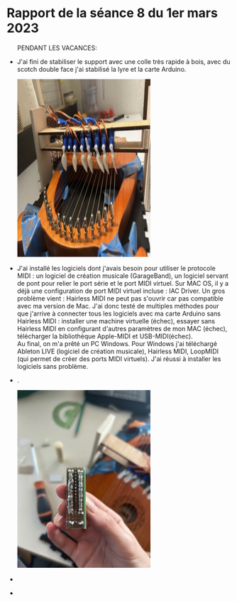 <h1>Rapport de la séance 8 du 1er mars 2023</h1>
<ul> <p>PENDANT LES VACANCES:</p>
  <li><p>J'ai fini de stabiliser le support avec une colle très rapide à bois, avec du scotch double face j'ai stabilisé la lyre et la carte Arduino. </p></li>
  <img src="/Documents/Images/support.jpg" alt="support" style="width:300px;height:400px;"/>
  <li><p>J'ai installé les logiciels dont j'avais besoin pour utiliser le protocole MIDI : un logiciel de création musicale (GarageBand), un logiciel servant de pont pour relier le port série et le port MIDI virtuel. Sur MAC OS,  il y a déjà une configuration de port MIDI virtuel incluse : IAC Driver. Un gros problème vient : Hairless MIDI ne peut pas s'ouvrir car pas compatible avec ma version de Mac. J'ai donc testé de multiples méthodes pour que j'arrive à connecter tous les logiciels avec ma carte Arduino sans Hairless MIDI : installer une machine virtuelle (échec), essayer sans Hairless MIDI en configurant d'autres paramètres de mon MAC (échec), télécharger la bibliothèque Apple-MIDI et USB-MIDI(échec). <br> Au final, on m'a prêté un PC Windows. Pour Windows j'ai téléchargé Ableton LIVE (logiciel de création musicale), Hairless MIDI, LoopMIDI (qui permet de créer des ports MIDI virtuels). J'ai réussi à installer les logiciels sans problème.  <p></li>
  <li><p>.</p></li>
  <img src="/Documents/Images/soudure.jpg" alt="Soudure plaquette" style="width:300px;height:400px;"/>
  <li><p> </p></li>
  <li><p <p></li>

